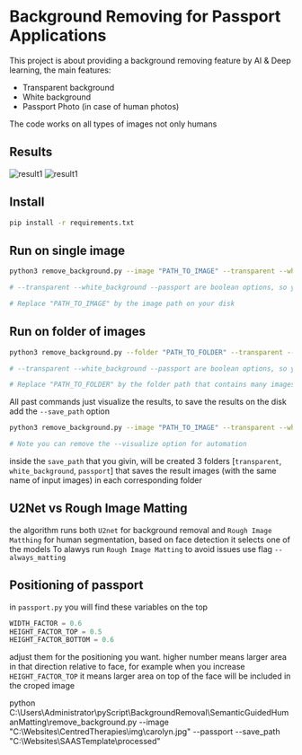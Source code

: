# Background Removing for Passport Applications
This project is about providing a background removing feature by AI & Deep learning, the main features:
- Transparent background
- White background
- Passport Photo (in case of human photos)

The code works on all types of images not only humans

## Results
![result1](images/2.png)
![result1](images/1.png)

## Install
```bash
pip install -r requirements.txt
```

## Run on single image
```bash
python3 remove_background.py --image "PATH_TO_IMAGE" --transparent --white_background --passport --visualize

# --transparent --white_background --passport are boolean options, so you can remove anyone of them to not include it.

# Replace "PATH_TO_IMAGE" by the image path on your disk
```
## Run on folder of images
```bash
python3 remove_background.py --folder "PATH_TO_FOLDER" --transparent --white_background --passport --visualize

# --transparent --white_background --passport are boolean options, so you can remove anyone of them to not include it.

# Replace "PATH_TO_FOLDER" by the folder path that contains many images
```
All past commands just visualize the results, to save the results on the disk add the `--save_path` option

```bash
python3 remove_background.py --image "PATH_TO_IMAGE" --transparent --white_background --passport --visualize --save_path "PATH_TO_SAVE_RESULTS"

# Note you can remove the --visualize option for automation
```

inside the `save_path` that you givin, will be created 3 folders [`transparent`, `white_background`, `passport`] that saves the result images (with the same name of input images) in each corresponding folder

## U2Net vs Rough Image Matting
the algorithm runs both `U2net` for background removal and `Rough Image Matthing` for human segmentation, based on face detection it selects one of the models
To alawys run `Rough Image Matting` to avoid issues use flag `--always_matting`

## Positioning of passport
in `passport.py` you will find these variables on the top
```python
WIDTH_FACTOR = 0.6
HEIGHT_FACTOR_TOP = 0.5
HEIGHT_FACTOR_BOTTOM = 0.6
```
adjust them for the positioning you want. higher number means larger area in that direction relative to face, for example when you increase `HEIGHT_FACTOR_TOP` it means larger area on top of the face will be included in the croped image

python C:\Users\Administrator\pyScript\BackgroundRemoval\SemanticGuidedHumanMatting\remove_background.py --image "C:\Websites\CentredTherapies\img\carolyn.jpg" --passport --save_path "C:\Websites\SAASTemplate\processed"